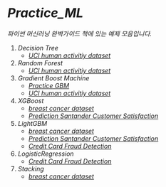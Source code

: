 # *Practice_ML*

*파이썬 머신러닝 완벽가이드 책에 있는 예제 모음입니다.*

1. *Decision Tree*
   - *[UCI human activitiy dataset](https://github.com/ominiv/Practice_ML/blob/master/Practice/UCI_Human_activity_dataset.ipynb)*
2. *Random Forest*
   - *[UCI human activitiy dataset](https://github.com/ominiv/Practice_ML/blob/master/Practice/UCI_Human_activity_dataset.ipynb)*
3. *Gradient Boost Machine*
   - *[Practice GBM](https://github.com/ominiv/Practice_ML/blob/master/Practice/Practice%20GBM.ipynb)*
   - *[UCI human activitiy dataset](https://github.com/ominiv/Practice_ML/blob/master/Practice/UCI_Human_activity_dataset.ipynb)*
4. *XGBoost*
   - *[breast cancer dataset](https://github.com/ominiv/Practice_ML/blob/master/Practice/breast%20cancer%20dataset.ipynb)*
   - *[Prediction Santander Customer Satisfaction](https://github.com/ominiv/Practice_ML/blob/master/Practice/prediction-santander-customer-satisfaction.ipynb)*
5. *LightGBM*
   - *[breast cancer dataset](https://github.com/ominiv/Practice_ML/blob/master/Practice/breast%20cancer%20dataset.ipynb)*
   - *[Prediction Santander Customer Satisfaction](https://github.com/ominiv/Practice_ML/blob/master/Practice/prediction-santander-customer-satisfaction.ipynb)*
   - *[Credit Card Fraud Detection](https://github.com/ominiv/Practice_ML/blob/master/Practice/credit-card-fraud-detection.ipynb)*
6. *LogisticRegression*
   - *[Credit Card Fraud Detection](https://github.com/ominiv/Practice_ML/blob/master/Practice/credit-card-fraud-detection.ipynb)*
7. *Stacking*
   - *[breast cancer dataset](https://github.com/ominiv/Practice_ML/blob/master/Practice/breast%20cancer%20dataset.ipynb)*

     

